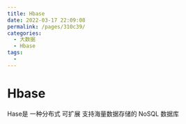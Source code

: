 ```yaml
---
title: Hbase
date: 2022-03-17 22:09:08
permalink: /pages/310c39/
categories:
  - 大数据
  - Hbase
tags:
  - 
---
```

# Hbase

Hase是 一种分布式 可扩展 支持海量数据存储的 NoSQL 数据库

